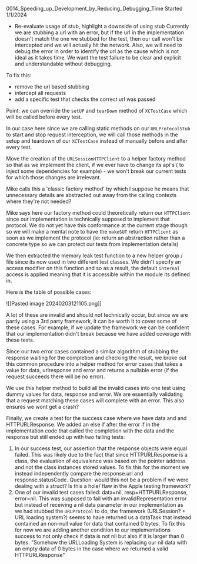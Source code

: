 0014_Speeding_up_Development_by_Reducing_Debugging_Time
Started 1/1/2024

- Re-evaluate usage of stub, highlight a downside of using stub
Currently we are stubbing a url with an error, but if the url in the implementation doesn't match the one we stubbed for the test, then our call won't be intercepted and we will actually hit the network. Also, we will need to debug the error in order to identify the url as the cause which is not ideal as it takes time. We want the test failure to be clear and explicit and understandable without debugging.

To fix this:
- remove the url based stubbing
- intercept all requests 
- add a specific test that checks the correct url was passed 

Point: we can override the `setUP` and `tearDown` method of `XCTestCase` which will be called before every test.

In our case here since we are calling static methods on our `URLProtocolStub` to start and stop request interception, we will call those methods in the setup and teardown of our `XCTestCase` instead of manually before and after every test.

Move the creation of the `URLSessionHTTPClient` to a helper factory method so that as we implement the client, if we ever have to change its api's ( to inject some dependencies for example) - we won't break our current tests for which those changes are irrelevant. 

Mike calls this a 'classic factory method' by which I suppose he means that unnecessary details are abstracted out away from the calling contexts where they're not needed?

Mike says here our factory method could theoretically return our `HTTPClient` since our implementation is technically supposed to implement that protocol. We do not yet have this conformance at the current stage though so we will make a mental note to have the `makeSUT` return `HTTPClient` as soon as we implement the protocol (ie: return an abstraction rather than a concrete type so we can protect our tests from implementation details)

We then extracted the memory leak test function to a new helper group / file since its now used in two different test classes. We didn't specify an access modifier on this function and so as a result, the default `internal` access is applied meaning that it is accessible within the module its defined in.

Here is the table of possible cases:

![[Pasted image 20240203121105.png]]

A lot of these are invalid and should not technically occur, but since we are partly using a 3rd party framework, it can be worth it to cover some of these cases. For example, if we update the framework we can be confident that our implementation didn't break because we have added coverage with these tests.

Since our two error cases contained a similar algorithm of stubbing the response waiting for the completion and checking the result, we broke out this common procedure into a helper method for error cases that takes a value for data, urlresponse and error and returns a nullable error (if the request succeeds there will be no error).

We use this helper method to build all the invalid cases into one test using dummy values for data, response and error. We are essentially validating that a request matching these cases will complete with an error. This also ensures we wont get a crash? 

Finally, we create a test for the success case where we have data and and HTTPURLResponse. We added an else if after the error if in the implementation code that called the completion with the data and the response but still ended up with two failing tests:
1) In our success test, our assertion that the response objects were equal failed. This was likely due to the fact that since HTTPURLResponse is a class, the evaluation of equivalence was based on the pointer address and not the class instances stored values. To fix this for the moment we instead independently compare the response.url and response.statusCode. Question: would this not be a problem if we were dealing with a struct? Is this a hole/ flaw in the Apple testing framework?
2) One of our invalid test cases failed: data=nil, resp=HTTPURLResponse, error=nil. This was supposed to fail with an invalidRepresentation error but instead of receiving a nil data parameter in our implementation as we had stubbed the `URLProtocol` to do, the framework (URLSession? + URL loading system?) seems to have returned us a dataTask that instead contained an non-null value for data that contained 0 bytes. To fix this for now we are adding another condition to our implementations success to not only check if data is not nil but also if it is larger than 0 bytes. "Somehow the URLLoading System is replacing our nil data with an empty data of 0 bytes in the case where we returned a valid HTTPURLResponse"





